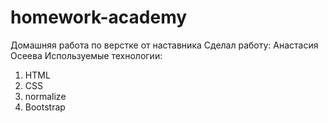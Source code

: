 # homework-academy
Домашняя работа по верстке от наставника
Сделал работу: Анастасия Осеева
Используемые технологии:
1. HTML
2. CSS
3. normalize
4. Bootstrap
